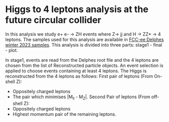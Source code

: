 # Higgs to 4 leptons analysis at the future circular collider
 In this analysis we study e+ e- -> ZH events where Z-> jj and H -> ZZ* -> 4 leptons. The samples used for this analysis are available 
in [FCC-ee Delphes winter 2023 samples](https://fcc-physics-events.web.cern.ch/fcc-ee/delphes/winter2023/idea/).
This analysis is divided into three parts: stage1 - final - plot.

In stage1, events are read from the Delphes root file and the 4 leptons are chosen from the list of Reconstructed particle objects.
An event selection is applied to choose events containing at least 4 leptons.
The Higgs is reconstructed from the 4 leptons as follows:
First pair of leptons (From On-shell Z)​:
- Oppositely charged leptons
- The pair which minimises |M<sub>ll</sub> - M<sub>Z</sub>|​.
Second Pair of leptons (From off-shell Z)​:
- Oppositely charged leptons​
- Highest momentum pair of the remaining leptons​. 
